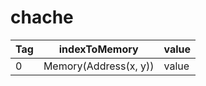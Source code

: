 # chache

| Tag |       indexToMemory     |  value  |
|-----|-------------------------|---------|
|  0  |  Memory(Address(x, y))  |  value  |